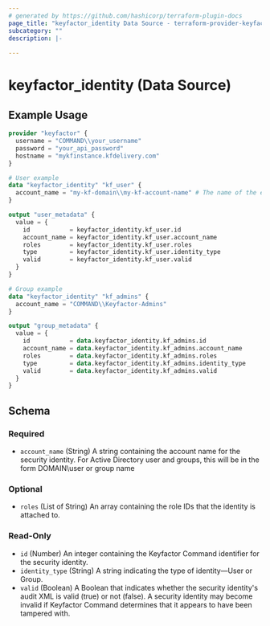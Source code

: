 ```yaml
---
# generated by https://github.com/hashicorp/terraform-plugin-docs
page_title: "keyfactor_identity Data Source - terraform-provider-keyfactor"
subcategory: ""
description: |-
  
---
```


# keyfactor_identity (Data Source)



## Example Usage

```terraform
provider "keyfactor" {
  username = "COMMAND\\your_username"
  password = "your_api_password"
  hostname = "mykfinstance.kfdelivery.com"
}

# User example
data "keyfactor_identity" "kf_user" {
  account_name = "my-kf-domain\\my-kf-account-name" # The name of the existing identity you want to reference.
}

output "user_metadata" {
  value = {
    id           = keyfactor_identity.kf_user.id
    account_name = keyfactor_identity.kf_user.account_name
    roles        = keyfactor_identity.kf_user.roles
    type         = keyfactor_identity.kf_user.identity_type
    valid        = keyfactor_identity.kf_user.valid
  }
}

# Group example
data "keyfactor_identity" "kf_admins" {
  account_name = "COMMAND\\Keyfactor-Admins"
}

output "group_metadata" {
  value = {
    id           = data.keyfactor_identity.kf_admins.id
    account_name = data.keyfactor_identity.kf_admins.account_name
    roles        = data.keyfactor_identity.kf_admins.roles
    type         = data.keyfactor_identity.kf_admins.identity_type
    valid        = data.keyfactor_identity.kf_admins.valid
  }
}
```

<!-- schema generated by tfplugindocs -->
## Schema

### Required

- `account_name` (String) A string containing the account name for the security identity. For Active Directory user and groups, this will be in the form DOMAIN\\user or group name

### Optional

- `roles` (List of String) An array containing the role IDs that the identity is attached to.

### Read-Only

- `id` (Number) An integer containing the Keyfactor Command identifier for the security identity.
- `identity_type` (String) A string indicating the type of identity—User or Group.
- `valid` (Boolean) A Boolean that indicates whether the security identity's audit XML is valid (true) or not (false). A security identity may become invalid if Keyfactor Command determines that it appears to have been tampered with.


